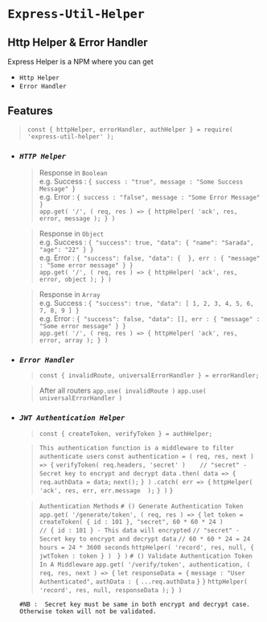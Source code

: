 # `Express-Util-Helper`
## Http Helper & Error Handler

Express Helper is a NPM where you can get 
- `Http Helper` 
- `Error Handler`

## Features

> `const { httpHelper, errorHandler, authHelper } = require( 'express-util-helper' );`

- ### *`HTTP Helper`*

    > Response in `Boolean` \
    > e.g. Success : `{ success : "true", message : "Some Success Message" }` \
    > e.g. Error : `{ success : "false", message : "Some Error Message" }` \
    > `app.get( '/', ( req, res ) => { httpHelper( 'ack', res, error, message ); } ) `
    
    > Response in `Object` \
    > e.g. Success :  `{ "success": true, "data": { "name": "Sarada", "age": "22" } }` \
    > e.g. Error :  `{ "success": false, "data": {  }, err : { "message" : "Some error message" } }` \
    > `app.get( '/', ( req, res ) => { httpHelper( 'ack', res, error, object ); } )`  
    
    > Response in `Array` \
    > e.g. Success :  `{ "success": true, "data": [ 1, 2, 3, 4, 5, 6, 7, 8, 9 ] }` \
    > e.g. Error :  `{ "success": false, "data": [], err : { "message" : "Some error message" } }` \
    > `app.get( '/', ( req, res ) => { httpHelper( 'ack', res, error, array ); } )`  

- ### *`Error Handler`*
    > `const { invalidRoute, universalErrorHandler } = errorHandler;`

    > After all routers
    > `app.use( invalidRoute )`
    > `app.use( universalErrorHandler )`
    
- ### *`JWT Authentication Helper`*
    >  `const { createToken, verifyToken } = authHelper;`

    >  `This authentication function is a middleware to filter authenticate users`
    >   `const authentication = ( req, res, next ) => {`
    >   `verifyToken( req.headers, 'secret' )    // "secret" - Secret key to encrypt and decrypt data`
    >   `.then( data => {`
    >   `req.authData = data;`
    >   `next();`
    >   `} )`
    >   `.catch( err => {`
    >   `httpHelper( 'ack', res, err, err.message  );`
    >   `} )`
    >   `}`
    
    >   `Authentication Methods`
    >   `# () Generate Authentication Token`
    >   `app.get( '/generate/token', ( req, res ) => {`
    >   `let token = createToken( { id : 101 }, "secret", 60 * 60 * 24 )`     
    >   `// { id : 101 } - This data will encrypted`
    >   `// "secret" - Secret key to encrypt and decrypt data`
    >   `// 60 * 60 * 24 = 24 hours = 24 * 3600 seconds`
    >   `httpHelper( 'record', res, null, { jwtToken : token } )`
    >   ` } )`
    >   `# () Validate Authentication Token In A Middleware`
    >   `app.get( '/verify/token', authentication, ( req, res, next ) => {`
    >   `let responseData = {`
    >   `message : "User Authenticated",`
    >   `authData : {`
    >   `...req.authData`
    >   `}`
    >   `}`
    >   `httpHelper( 'record', res, null, responseData );`
    >   `} )`
    
    `#NB :  Secret key must be same in both encrypt and decrypt case. Otherwise token will not be validated.`
